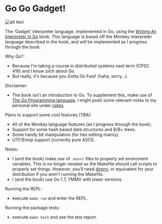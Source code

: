 # Go Go Gadget!

![alt text][go-go-logo]

The 'Gadget' interpreter language, implemented in Go, using the [Writing An Interpreter In Go][go-interpreter-book] book. This language is based off the Monkey interpreter language described in the book, and will be implemented as I progress through the book.

Why Go?:
- Because I'm taking a course in distributed systems next term (CPSC 416) and I know zilch about Go.
- But really, it's because you Gotta Go Fast! (haha, sorry...).

Disclaimer:
- The book isn't an introduction to Go. To supplement this, make use of [The Go Programming language][go-reference-book]. I might push some relevant notes to my personal site under [notes][ps-notes].


Plans to support some cool features (TBA):
- All of the Monkey language features (as I progress through the book).
- Support for some hash based data structures and B/B+ trees.
- Some handy bit manipulation (for hex editing mainly).
- UTF/Emoji support (currently pure ASCI).

Notes:
- I (and the book) make use of `.envrc` files to properly set enviroment variables. This is no longer needed as the Makefile should call scripts to properly set things. However, you'll need [direnv][direnv], or equivalent for your distribution if you aren't running the Makefile.
- I (and the book) use Go 1.7, YMMV with lower versions.

Running the REPL:
- execute `make run` and enter the REPL.

Running the package tests:
- execute `make test` and see the test report.



[go-go-logo]: https://github.com/vkandola/go-go-gadget/blob/master/go-go-logo.jpg "Inspector Gadget Approves of this language!"
[go-interpreter-book]: https://interpreterbook.com/
[go-reference-book]: https://www.amazon.ca/gp/product/0134190440/
[ps-notes]: http://notes.vkandola.me/
[direnv]: https://direnv.net/
